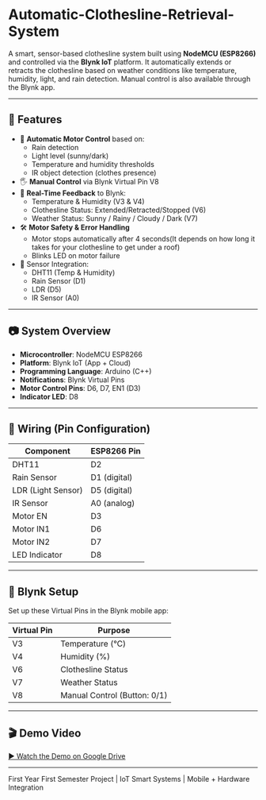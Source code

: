 # Automatic-Clothesline-Retrieval-System

A smart, sensor-based clothesline system built using **NodeMCU (ESP8266)** and controlled via the **Blynk IoT** platform. It automatically extends or retracts the clothesline based on weather conditions like temperature, humidity, light, and rain detection. Manual control is also available through the Blynk app.

---

## 🚀 Features

- 🧠 **Automatic Motor Control** based on:
  - Rain detection
  - Light level (sunny/dark)
  - Temperature and humidity thresholds
  - IR object detection (clothes presence)
- 🖐️ **Manual Control** via Blynk Virtual Pin V8
- 📲 **Real-Time Feedback** to Blynk:
  - Temperature & Humidity (V3 & V4)
  - Clothesline Status: Extended/Retracted/Stopped (V6)
  - Weather Status: Sunny / Rainy / Cloudy / Dark (V7)
- 🛠️ **Motor Safety & Error Handling**
  - Motor stops automatically after 4 seconds(It depends on how long it takes for your clothesline to get under a roof)
  - Blinks LED on motor failure
- 🧪 Sensor Integration:
  - DHT11 (Temp & Humidity)
  - Rain Sensor (D1)
  - LDR (D5)
  - IR Sensor (A0)

---

## 📷 System Overview

- **Microcontroller**: NodeMCU ESP8266
- **Platform**: Blynk IoT (App + Cloud)
- **Programming Language**: Arduino (C++)
- **Notifications**: Blynk Virtual Pins
- **Motor Control Pins**: D6, D7, EN1 (D3)
- **Indicator LED**: D8

---

## 🧰 Wiring (Pin Configuration)

| Component          | ESP8266 Pin |
|--------------------|-------------|
| DHT11              | D2          |
| Rain Sensor        | D1 (digital)|
| LDR (Light Sensor) | D5 (digital)|
| IR Sensor          | A0 (analog) |
| Motor EN           | D3          |
| Motor IN1          | D6          |
| Motor IN2          | D7          |
| LED Indicator      | D8          |

---

## 📄 Blynk Setup

Set up these Virtual Pins in the Blynk mobile app:

| Virtual Pin | Purpose                        |
|-------------|--------------------------------|
| V3          | Temperature (°C)               |
| V4          | Humidity (%)                   |
| V6          | Clothesline Status             |
| V7          | Weather Status                 |
| V8          | Manual Control (Button: 0/1)   |

---

## 🎬 Demo Video

[▶️ Watch the Demo on Google Drive](https://drive.google.com/file/d/1p9E3b54GaHJWDwu7A1uLKtrIPUjU67us/view?usp=drivesdk)

---

First Year First Semester Project | IoT Smart Systems | Mobile + Hardware Integration
